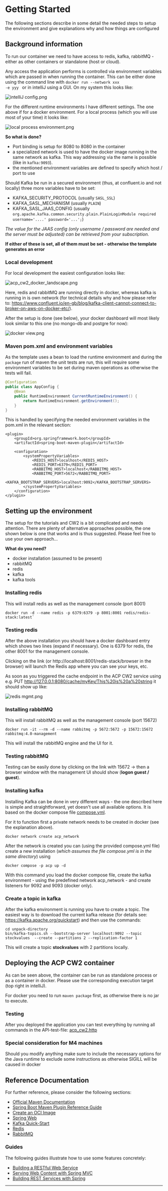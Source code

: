 # Getting Started

The following sections describe in some detail the needed steps to setup the environment and give explanations why and how things are configured

## Background information

To run our container we need to have access to redis, kafka, rabbitMQ - either as other containers or standalone (host or cloud). 

Any access the application performs is controlled via environment variables which are passed in when running the container. This can be either done using the command line with <code>docker run --network xxx -e yyy </code> or in intelliJ  using a GUI. 
On my system this looks like:

![intelliJ config.png](assets/intelliJ%20config.png)

For the different runtime environments I have different settings. The one above if for a docker environment. 
For a local process (which you will use most of your time) it looks like:

![local process environment.png](assets/local%20process%20environment.png)

**So what is done?**

- Port binding is setup for 8080 to 8080 in the container
- a specialized network is used to have the docker image running in the same network as kafka. This way addressing via the name is possible (like in <code>kafka:9093</code>).
- the mentioned environment variables are defined to specify which host / port to use

Should Kafka be run in a secured environment (thus, at confluent.io and not locally) three more variables have to be set:
- KAFKA_SECURITY_PROTOCOL (usually <code>SASL_SSL</code>)
- KAFKA_SASL_MECHANISM (usually <code>PLAIN</code>)
- KAFKA_SASL_JAAS_CONFIG (usually <code>org.apache.kafka.common.security.plain.PlainLoginModule required username='....' password='...';</code>)

_The value for the JAAS config (only username / password are needed and the server must be adjusted) can be retrieved from your subscription._

**If either of these is set, all of them must be set - otherwise the template generates an error**

### Local development
For local development the easiest configuration looks like: 

![acp_cw2_docker_landscape.png](assets/acp_cw2_docker_landscape.png)

Here, redis and rabbitMQ are running directly in docker, whereas kafka is running in is own network (for technical details why and how please refer to: https://www.confluent.io/en-gb/blog/kafka-client-cannot-connect-to-broker-on-aws-on-docker-etc/).

After the setup is done (see below), your docker dashboard will most likely look similar to this one (no mongo-db and postgre for now): 

![docker view.png](assets/docker%20view.png)


### Maven pom.xml and environment variables

As the template uses a bean to load the runtime environment and during the <code>package</code> run of maven the unit tests are run, this will require some environment variables to be set during maven operations as otherwise the tests will fail.

```Java
@Configuration
public class AppConfig {
    @Bean
    public RuntimeEnvironment CurrentRuntimeEnvironment() {
        return RuntimeEnvironment.getEnvironment();
    }
}
```

This is handled by specifying the needed environment variables in the pom.xml in the relevant section:

```Maven
<plugin>
    <groupId>org.springframework.boot</groupId>
    <artifactId>spring-boot-maven-plugin</artifactId>

    <configuration>
        <systemPropertyVariables>
            <REDIS_HOST>localhost</REDIS_HOST>
            <REDIS_PORT>6379</REDIS_PORT>
            <RABBITMQ_HOST>localhost</RABBITMQ_HOST>
            <RABBITMQ_PORT>5672</RABBITMQ_PORT>
            <KAFKA_BOOTSTRAP_SERVERS>localhost:9092</KAFKA_BOOTSTRAP_SERVERS>
        </systemPropertyVariables>
    </configuration>
</plugin>
```


## Setting up the environment

The setup for the tutorials and CW2 is a bit complicated and needs attention. There are plenty of alternative approaches possible, the one shown below is one that works and is thus suggested. 
Please feel free to use your own approach...

**What do you need?** 

- docker installation (assumed to be present)
- rabbitMQ
- redis
- kafka
- kafka tools

### Installing redis

This will install redis as well as the management console (port 8001) 

```shell
docker run -d --name redis -p 6379:6379 -p 8001:8001 redis/redis-stack:latest`
```

### Testing redis

After the above installation you should have a docker dashboard entry which shows two lines (expand if necessary). One is 6379 for redis, the other 8001 for the management console. 

Clicking on the link (or http://localhost:8001/redis-stack/browser in the browser) will launch the Redis app where you can see your keys, etc. 

As soon as you triggered the cache endpoint in the ACP CW2 service using e.g. PUT http://127.0.0.1:8080/cache/myKey/This%20is%20a%20string it should show up like:

![redis mgmt.png](assets/redis%20mgmt.png)
### Installing rabbitMQ

This will install rabbitMQ as well as the management console (port 15672)

```shell
docker run -it --rm -d --name rabbitmq -p 5672:5672 -p 15672:15672 rabbitmq:4.0-management
````

This will install the rabbitMQ engine and the UI for it. 

### Testing rabbitMQ

Testing can be easily done by clicking on the link with 15672 -> then a browser window with the management UI should show (**logon guest / guest**).


### Installing kafka

Installing Kafka can be done in very different ways - the one described here is simple and straightforward, yet doesn't use all available options.
It is based on the docker compose file [compose.yml](compose.yml).

For it to function first a private network needs to be created in docker (see the explanation above).
```shell
docker network create acp_network
```

After the network is created you can (using the provided compose.yml file) create a new installation (_which assumes the file compose.yml is in the same directory_) using
```shell
docker compose -p acp up -d 
```
With this command you load the docker compose file, create the kafka environment - using the predefined network acp_network - and create listeners for 9092 and 9093 (docker only).

### Create a topic in kafka

After the kafka environment is running you have to create a topic. The easiest way is to download the current kafka release (for details see: https://kafka.apache.org/quickstart) and then use the commands:

```shell
cd unpack-directory 
bin/kafka-topics.sh --bootstrap-server localhost:9092 --topic stockvalues  --create --partitions 2 --replication-factor 1
```

This will create a topic **stockvalues** with 2 partitions locally. 

## Deploying the ACP CW2 container

As can be seen above, the container can be run as standalone process or as a container in docker. Please use the corresponding execution target (top right in intelliJ). 

For docker you need to run <code>maven package</code> first, as otherwise there is no jar to execute.


### Testing

After you deployed the application you can test everything by running all commands in the API-test-file: [acp_cw2.http](acp_cw2.http)



### Special consideration for M4 machines

Should you modify anything make sure to include the necessary options for the Java runtime to exclude some instructions as otherwise SIGILL will be caused in docker 



## Reference Documentation
For further reference, please consider the following sections:
* [Official Maven Documentation](${mavenDocs})
* [Spring Boot Maven Plugin Reference Guide](${springBootMavenPlugin}/reference/html/)
* [Create an OCI Image](${springBootMavenPlugin}/reference/html/#build-image)
* [Spring Web](${springBootDocs}/#web)
* [Kafka Quick-Start]($(kafka)/quickstart) 
* [Redis](${redis})
* [RabbitMQ](${rabbitmq}) 

### Guides
The following guides illustrate how to use some features concretely:
* [Building a RESTful Web Service](${springGuides}/rest-service/)
* [Serving Web Content with Spring MVC](${springGuides}/serving-web-content/)
* [Building REST Services with Spring](${springGuides}/tutorials/rest/)

---

<!-- Variables for Easy Updates -->
[mavenDocs]: https://maven.apache.org/guides/index.html
[springBootMavenPlugin]: https://docs.spring.io/spring-boot/docs/3.2.2/maven-plugin
[springBootDocs]: https://docs.spring.io/spring-boot/docs/3.2.2/reference/htmlsingle/index.html
[springGuides]: https://spring.io/guides
[kafka]: https://kafka.apache.org/
[redis]: https://redis.io/
[rabbitmq]: https://www.rabbitmq.com/